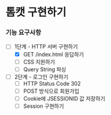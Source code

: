 # 톰캣 구현하기

### 기능 요구사항

- [ ] 1단계 - HTTP 서버 구현하기
    - [x] GET /index.html 응답하기
    - [ ] CSS 지원하기
    - [ ] Query String 파싱

- [ ] 2단계 - 로그인 구현하기
    - [ ] HTTP Status Code 302
    - [ ] POST 방식으로 회원가입
    - [ ] Cookie에 JSESSIONID 값 저장하기
    - [ ] Session 구현하기
